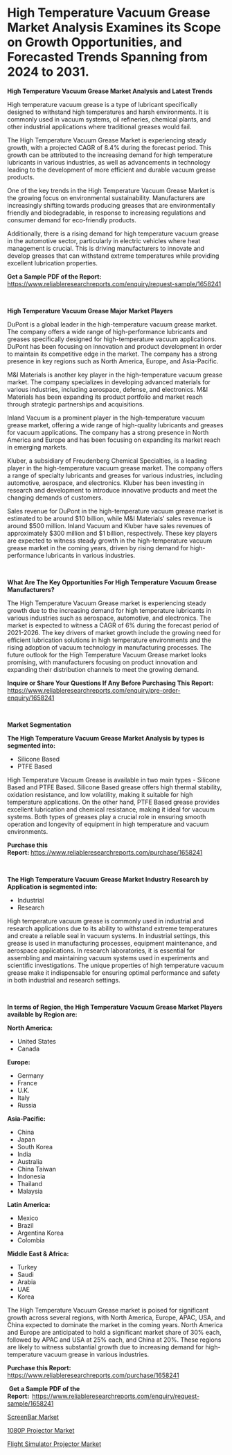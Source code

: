 <p><h1>High Temperature Vacuum Grease Market Analysis Examines its Scope on Growth Opportunities, and Forecasted Trends Spanning from 2024 to 2031.</h1></p><p><strong>High Temperature Vacuum Grease Market Analysis and Latest Trends</strong></p>
<p><p>High temperature vacuum grease is a type of lubricant specifically designed to withstand high temperatures and harsh environments. It is commonly used in vacuum systems, oil refineries, chemical plants, and other industrial applications where traditional greases would fail.</p><p>The High Temperature Vacuum Grease Market is experiencing steady growth, with a projected CAGR of 8.4% during the forecast period. This growth can be attributed to the increasing demand for high temperature lubricants in various industries, as well as advancements in technology leading to the development of more efficient and durable vacuum grease products.</p><p>One of the key trends in the High Temperature Vacuum Grease Market is the growing focus on environmental sustainability. Manufacturers are increasingly shifting towards producing greases that are environmentally friendly and biodegradable, in response to increasing regulations and consumer demand for eco-friendly products.</p><p>Additionally, there is a rising demand for high temperature vacuum grease in the automotive sector, particularly in electric vehicles where heat management is crucial. This is driving manufacturers to innovate and develop greases that can withstand extreme temperatures while providing excellent lubrication properties.</p></p>
<p><strong>Get a Sample PDF of the Report:&nbsp;</strong> <a href="https://www.reliableresearchreports.com/enquiry/request-sample/1658241">https://www.reliableresearchreports.com/enquiry/request-sample/1658241</a></p>
<p>&nbsp;</p>
<p><strong>High Temperature Vacuum Grease Major Market Players</strong></p>
<p><p>DuPont is a global leader in the high-temperature vacuum grease market. The company offers a wide range of high-performance lubricants and greases specifically designed for high-temperature vacuum applications. DuPont has been focusing on innovation and product development in order to maintain its competitive edge in the market. The company has a strong presence in key regions such as North America, Europe, and Asia-Pacific.</p><p>M&I Materials is another key player in the high-temperature vacuum grease market. The company specializes in developing advanced materials for various industries, including aerospace, defense, and electronics. M&I Materials has been expanding its product portfolio and market reach through strategic partnerships and acquisitions.</p><p>Inland Vacuum is a prominent player in the high-temperature vacuum grease market, offering a wide range of high-quality lubricants and greases for vacuum applications. The company has a strong presence in North America and Europe and has been focusing on expanding its market reach in emerging markets.</p><p>Kluber, a subsidiary of Freudenberg Chemical Specialties, is a leading player in the high-temperature vacuum grease market. The company offers a range of specialty lubricants and greases for various industries, including automotive, aerospace, and electronics. Kluber has been investing in research and development to introduce innovative products and meet the changing demands of customers.</p><p>Sales revenue for DuPont in the high-temperature vacuum grease market is estimated to be around $10 billion, while M&I Materials' sales revenue is around $500 million. Inland Vacuum and Kluber have sales revenues of approximately $300 million and $1 billion, respectively. These key players are expected to witness steady growth in the high-temperature vacuum grease market in the coming years, driven by rising demand for high-performance lubricants in various industries.</p></p>
<p>&nbsp;</p>
<p><strong>What Are The Key Opportunities For High Temperature Vacuum Grease Manufacturers?</strong></p>
<p><p>The High Temperature Vacuum Grease market is experiencing steady growth due to the increasing demand for high temperature lubricants in various industries such as aerospace, automotive, and electronics. The market is expected to witness a CAGR of 6% during the forecast period of 2021-2026. The key drivers of market growth include the growing need for efficient lubrication solutions in high temperature environments and the rising adoption of vacuum technology in manufacturing processes. The future outlook for the High Temperature Vacuum Grease market looks promising, with manufacturers focusing on product innovation and expanding their distribution channels to meet the growing demand.</p></p>
<p><strong>Inquire or Share Your Questions If Any Before Purchasing This Report:</strong> <a href="https://www.reliableresearchreports.com/enquiry/pre-order-enquiry/1658241">https://www.reliableresearchreports.com/enquiry/pre-order-enquiry/1658241</a></p>
<p>&nbsp;</p>
<p><strong>Market Segmentation</strong></p>
<p><strong>The High Temperature Vacuum Grease Market Analysis by types is segmented into:</strong></p>
<p><ul><li>Silicone Based</li><li>PTFE Based</li></ul></p>
<p><p>High Temperature Vacuum Grease is available in two main types - Silicone Based and PTFE Based. Silicone Based grease offers high thermal stability, oxidation resistance, and low volatility, making it suitable for high temperature applications. On the other hand, PTFE Based grease provides excellent lubrication and chemical resistance, making it ideal for vacuum systems. Both types of greases play a crucial role in ensuring smooth operation and longevity of equipment in high temperature and vacuum environments.</p></p>
<p><strong>Purchase this Report:&nbsp;</strong><a href="https://www.reliableresearchreports.com/purchase/1658241">https://www.reliableresearchreports.com/purchase/1658241</a></p>
<p>&nbsp;</p>
<p><strong>The High Temperature Vacuum Grease Market Industry Research by Application is segmented into:</strong></p>
<p><ul><li>Industrial</li><li>Research</li></ul></p>
<p><p>High temperature vacuum grease is commonly used in industrial and research applications due to its ability to withstand extreme temperatures and create a reliable seal in vacuum systems. In industrial settings, this grease is used in manufacturing processes, equipment maintenance, and aerospace applications. In research laboratories, it is essential for assembling and maintaining vacuum systems used in experiments and scientific investigations. The unique properties of high temperature vacuum grease make it indispensable for ensuring optimal performance and safety in both industrial and research settings.</p></p>
<p>&nbsp;</p>
<p><strong>In terms of Region, the High Temperature Vacuum Grease Market Players available by Region are:</strong></p>
<p>
    <p> <strong> North America: </strong>
        <ul>
            <li>United States</li>
            <li>Canada</li>
        </ul>
        </p> 
    <p> <strong> Europe: </strong>
        <ul>
            <li>Germany</li>
            <li>France</li>
            <li>U.K.</li>
            <li>Italy</li>
            <li>Russia</li>
        </ul>
        </p> 
    <p> <strong> Asia-Pacific: </strong>
        <ul>
            <li>China</li>
            <li>Japan</li>
            <li>South Korea</li>
            <li>India</li>
            <li>Australia</li>
            <li>China Taiwan</li>
            <li>Indonesia</li>
            <li>Thailand</li>
            <li>Malaysia</li>
        </ul>
        </p> 
    <p> <strong> Latin America: </strong>
        <ul>
            <li>Mexico</li>
            <li>Brazil</li>
            <li>Argentina Korea</li>
            <li>Colombia</li>
        </ul>
        </p> 
    <p> <strong> Middle East & Africa: </strong>
        <ul>
            <li>Turkey</li>
            <li>Saudi</li>
            <li>Arabia</li>
            <li>UAE</li>
            <li>Korea</li>
        </ul>
    </p>
    </p>
<p><p>The High Temperature Vacuum Grease market is poised for significant growth across several regions, with North America, Europe, APAC, USA, and China expected to dominate the market in the coming years. North America and Europe are anticipated to hold a significant market share of 30% each, followed by APAC and USA at 25% each, and China at 20%. These regions are likely to witness substantial growth due to increasing demand for high-temperature vacuum grease in various industries.</p></p>
<p><strong>Purchase this Report: </strong><a href="https://www.reliableresearchreports.com/purchase/1658241">https://www.reliableresearchreports.com/purchase/1658241</a></p>
<p>&nbsp;<strong>Get a Sample PDF of the Report:&nbsp;&nbsp;</strong><a href="https://www.reliableresearchreports.com/enquiry/request-sample/1658241">https://www.reliableresearchreports.com/enquiry/request-sample/1658241</a></p>
<p><strong></strong></p>
<p><p><a href="https://view.publitas.com/reportprime-1/global-screenbar-market-by-types-applications-and-major-players-with-regional-growth-rate-analysis-and-development-situation-from-2023-to-2030/">ScreenBar Market</a></p><p><a href="https://view.publitas.com/reportprime-1/1080p-projector-market-analysis-and-market-size-global-industry-overview-market-segmentation-and-forecast-2023-to-2030/">1080P Projector Market</a></p><p><a href="https://view.publitas.com/reportprime-1/insights-into-flight-simulator-projector-market-size-analysing-market-share-trends-and-growth-from-2023-to-2030/">Flight Simulator Projector Market</a></p></p>